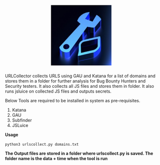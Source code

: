 <h1 align="center">
  <img src="https://raw.githubusercontent.com/earthywh/URLCollector/refs/heads/main/37660b5a-db22-47ec-94aa-3680324ebb7b.jpg" alt="URLCollector" width="200px">
  <br>
</h1>

URLCollector collects URLS using GAU and Katana for a list of domains and stores them in a folder for further analysis for Bug Bounty Hunters and Security testers. It also collects all JS files and stores them in folder. 
It also runs jsluice on collected JS files and outputs secrets. 

Below Tools are required to be installed in system as pre-requisites.
1. Katana
2. GAU
3. Subfinder
4. JSLuice

<b>Usage </b>


<code>python3 urlscollect.py domains.txt</code>

<b> The Output files are stored in a folder where urlscollect.py is saved. The folder name is the data + time when the tool is run </b>
